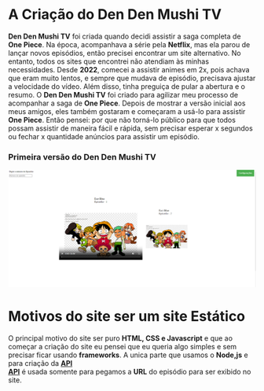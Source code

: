 # **A Criação do Den Den Mushi TV**
**Den Den Mushi TV** foi criada quando decidi assistir a saga completa de **One Piece**. Na época, acompanhava a série pela **Netflix**, mas ela parou de lançar novos episódios, então precisei encontrar um site alternativo. No entanto, todos os sites que encontrei não atendiam às minhas necessidades. Desde **2022**, comecei a assistir animes em 2x, pois achava que eram muito lentos, e sempre que mudava de episódio, precisava ajustar a velocidade do vídeo. Além disso, tinha preguiça de pular a abertura e o resumo. O **Den Den Mushi TV** foi criado para agilizar meu processo de acompanhar a saga de **One Piece**. Depois de mostrar a versão inicial aos meus amigos, eles também gostaram e começaram a usá-lo para assistir **One Piece**. Então pensei: por que não torná-lo público para que todos possam assistir de maneira fácil e rápida, sem precisar esperar x segundos ou fechar x quantidade anúncios para assistir um episódio.

### **Primeira versão do Den Den Mushi TV**
![Primeira versão do Den Den Mushi TV](./images/v1.png)

# **Motivos do site ser um site Estático**
O principal motivo do site ser puro **HTML, CSS e Javascript** e que ao começar a criação do site eu pensei que eu queria algo simples e sem precisar ficar usando **frameworks**. A unica parte que usamos o **Node,js** e para criação da **[API](https://github.com/Den-Den-Mushi-TV/api)**<br>
**[API](https://github.com/Den-Den-Mushi-TV/api)** é usada somente para pegamos a **URL** do episódio para ser exibido no site.